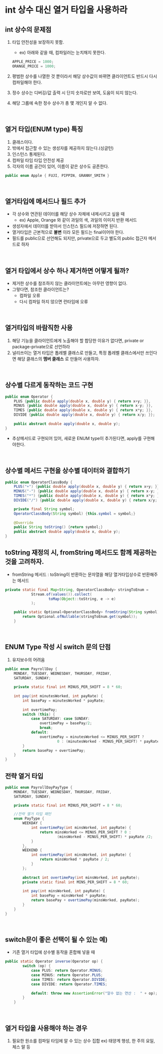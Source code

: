 # int 상수 대신 열거 타입을 사용하라

## int 상수의 문제점
1. 타입 안전성을 보장하지 못함.
	- ex) 아래와 같을 때, 컴파일러는 눈치채지 못한다.
	```java
	APPLE_PRICE = 1000;
	ORANGE_PRICE = 1000;
	```
2. 평범한 상수를 나열한 것 뿐이라서 해당 상수값이 바뀌면 클라이언트도 반드시 다시 컴파일해야 한다.

3. 정수 상수는 디버깅/값 출력 시 단지 숫자로만 보여, 도움이 되지 않는다.

4. 해당 그룹에 속한 정수 상수가 총 몇 개인지 알 수 없다.

</br>

## 열거 타입(ENUM type) 특징
1. 클래스이다.
2. 밖에서 접근할 수 있는 생성자를 제공하지 않는다.(싱글턴)
3. 인스턴스 통제된다. 
4. 컴파일 타임 타입 안전성 제공
5. 각자의 이름 공간이 있어, 이름이 같은 상수도 공존한다.

```java
public enum Apple { FUJI, PIPPIN, GRANNY_SMITH }
```

</br>

## 열거타입에 메서드나 필드 추가 
- 각 상수와 연관된 데이터를 해당 상수 자체에 내제시키고 싶을 때
	- ex) Apple, Orange 와 같이 과일의 색, 과일의 이미지 반환 메서드
- 생성자에서 데이터를 받아서 인스턴스 필드에 저장하면 된다.
- 열거타입은 근본적으로 __불변__ 이라 모든 필드는 final이어야 한다. 
- 필드를 public으로 선언해도 되지만, private으로 두고 별도의 public 접근자 메서드로 하자

</br>

## 열거 타입에서 상수 하나 제거하면 어떻게 될까?
- 제거한 상수를 참조하지 않는 클라이언트에는 아무런 영향이 없다.
- 그렇다면, 참조한 클라이언트는?
	- 컴파일 오류
	- 다시 컴파일 하지 않으면 런타임에 오류

</br>

## 열거타입의 바람직한 사용
1. 해당 기능을 클라이언트에게 노출해야 할 합당한 이유가 없다면, private or package-private으로 선언하라
2. 널리쓰이는 열거 타입은 톱레벨 클래스로 만들고, 특정 톱레벨 클래스에서만 쓰인다면 해당 클래스의 __멤버 클래스__ 로 만들어 사용하자.

</br>

## 상수별 다르게 동작하는 코드 구현
```java
public enum Operator {
	PLUS {public double apply(double x, double y) { return x+y; }},
	MINUS {public double apply(double x, double y) { return x-y; }},
	TIMES {public double apply(double x, double y) { return x*y; }},
	DIVIDE {public double apply(double x, double y) { return x/y; }};
	
	public abstract double apply(double x, double y);
}
```
- 추상메서드로 구현되어 있어, 새로운 ENUM type이 추가된다면, apply를 구현해야한다.

</br>

## 상수별 메서드 구현을 상수별 데이터와 결합하기
```java
public enum OperatorClassBody {
	PLUS("+") {public double apply(double x, double y) { return x+y; }},
	MINUS("-") {public double apply(double x, double y) { return x-y; }},
	TIMES("*") {public double apply(double x, double y) { return x*y; }},
	DIVIDE("/") {public double apply(double x, double y) { return x/y; }};

	private final String symbol;
	OperatorClassBody(String symbol) {this.symbol = symbol;}
	
	@Override 
	public String toString() {return symbol;}
	public abstract double apply(double x, double y);
}
```

## toString 재정의 시, fromString 메서드도 함께 제공하는 것을 고려하자.
- fromString 메서드 : toString이 반환하는 문자열을 해당 열거타입상수로 반환해주는 메서드

```java
private static final Map<String, OperatorClassBody> stringToEnum =
			Stream.of(values()).collect(
					toMap(Object::toString, e -> e)
			);

	public static Optional<OperatorClassBody> fromString(String symbol) {
		return Optional.ofNullable(stringToEnum.get(symbol));
	}
```
</br>

## ENUM Type 작성 시 switch 문의 단점
1. 유지보수의 어려움
```java
public enum PayrollDay {
	MONDAY, TUESDAY, WEDNESDAY, THURSDAY, FRIDAY,
	SATURDAY, SUNDAY;
	
	private static final int MINUS_PER_SHIFT = 8 * 60;
	
	int pay(int minutesWorked, int payRate) {
		int basePay = minutesWorked * payRate;
		
		int overtimePay;
		switch (this) {
			case SATURDAY: case SUNDAY:
				overtimePay = basePay/2;
				break;
			default:
				overtimePay = minutesWorked <= MINUS_PER_SHIFT ?
						0 : (minutesWorked - MINUS_PER_SHIFT) * payRate /2;
		}
		return basePay + overtimePay;
	}
}
```

## 전략 열거 타입
```java
public enum PayrollDayPayType {
	MONDAY, TUESDAY, WEDNESDAY, THURSDAY, FRIDAY,
	SATURDAY, SUNDAY;

	private static final int MINUS_PER_SHIFT = 8 * 60;

	//전략 열거 타입 패턴
	enum PayType {
		WEEKDAY {
			int overtimePay(int minsWorked, int payRate) {
				return minsWorked <= MINUS_PER_SHIFT ? 0 :
						(minsWorked - MINUS_PER_SHIFT) * payRate /2;
			}
		},
		WEEKEND {
			int overtimePay(int minsWorked, int payRate) {
				return minsWorked * payRate / 2;
			}
		};
		
		abstract int overtimePay(int minsWorked, int payRate);
		private static final int MINS_PER_SHIFT = 8 * 60;
		
		int pay(int minsWorked, int payRate) {
			int basePay = minsWorked * payRate;
			return basePay + overtimePay(minsWorked, payRate);
		}
	}
}
```

</br>

## switch문이 좋은 선택이 될 수 있는 예)
- 기존 열거 타입에 상수별 동작을 혼합해 넣을 때
```java
public static Operator inverse(Operator op) {
		switch (op) {
			case PLUS: return Operator.MINUS;
			case MINUS: return Operator.PLUS;
			case TIMES: return Operator.DIVIDE;
			case DIVIDE: return Operator.TIMES;
			
			default: throw new AssertionError("알수 없는 연산 :  " + op);
		}
	}

```

</br>

## 열거 타입을 사용해야 하는 경우
1. 필요한 원소를 컴파일 타임에 알 수 있는 상수 집합
	ex) 태양계 행성, 한 주의 요일, 체스 말 등
